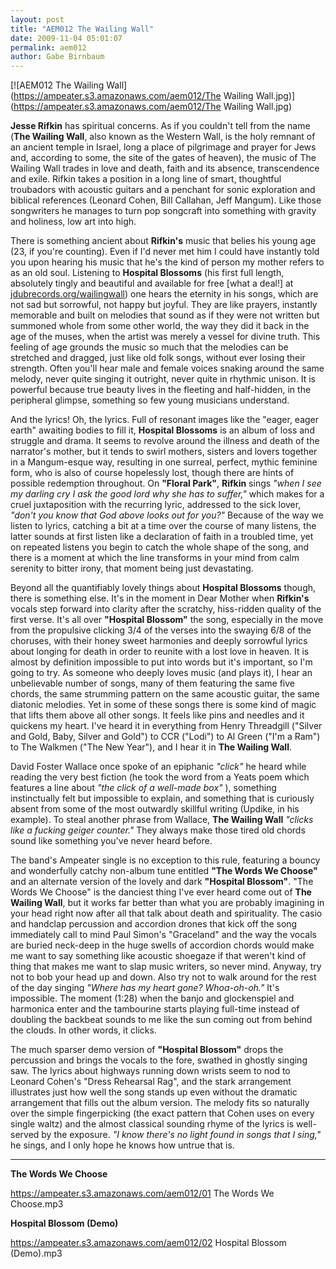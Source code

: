 ```yaml
---
layout: post
title: "AEM012 The Wailing Wall"
date: 2009-11-04 05:01:07
permalink: aem012
author: Gabe Birnbaum
---
```

[![AEM012 The Wailing Wall](https://ampeater.s3.amazonaws.com/aem012/The Wailing Wall.jpg)](https://ampeater.s3.amazonaws.com/aem012/The Wailing Wall.jpg)

**Jesse Rifkin** has spiritual concerns. As if you couldn't tell from the name (**The Wailing Wall**, also known as the Western Wall, is the holy remnant of an ancient temple in Israel, long a place of pilgrimage and prayer for Jews and, according to some, the site of the gates of heaven), the music of The Wailing Wall trades in love and death, faith and its absence, transcendence and exile. Rifkin takes a position in a long line of smart, thoughtful troubadors with acoustic guitars and a penchant for sonic exploration and biblical references (Leonard Cohen, Bill Callahan, Jeff Mangum). Like those songwriters he manages to turn pop songcraft into something with gravity and holiness, low art into high.

<!-- more -->

There is something ancient about **Rifkin's** music that belies his young age (23, if you're counting). Even if I'd never met him I could have instantly told you upon hearing his music that he's the kind of person my mother refers to as an old soul. Listening to **Hospital Blossoms** (his first full length, absolutely tingly and beautiful and available for free \[what a deal!\] at [jdubrecords.org/wailingwall](http://www.jdubrecords.org/wailingwall)) one hears the eternity in his songs, which are not sad but sorrowful, not happy but joyful. They are like prayers, instantly memorable and built on melodies that sound as if they were not written but summoned whole from some other world, the way they did it back in the age of the muses, when the artist was merely a vessel for divine truth. This feeling of age grounds the music so much that the melodies can be stretched and dragged, just like old folk songs, without ever losing their strength. Often you'll hear male and female voices snaking around the same melody, never quite singing it outright, never quite in rhythmic unison. It is powerful because true beauty lives in the fleeting and half-hidden, in the peripheral glimpse, something so few young musicians understand.

And the lyrics! Oh, the lyrics. Full of resonant images like the "eager, eager earth" awaiting bodies to fill it, **Hospital Blossoms** is an album of loss and struggle and drama. It seems to revolve around the illness and death of the narrator's mother, but it tends to swirl mothers, sisters and lovers together in a Mangum-esque way, resulting in one surreal, perfect, mythic feminine form, who is also of course hopelessly lost, though there are hints of possible redemption throughout. On **"Floral Park"**, **Rifkin** sings _"when I see my darling cry I ask the good lord why she has to suffer,"_ which makes for a cruel juxtaposition with the recurring lyric, addressed to the sick lover, _"don't you know that God above looks out for you?"_ Because of the way we listen to lyrics, catching a bit at a time over the course of many listens, the latter sounds at first listen like a declaration of faith in a troubled time, yet on repeated listens you begin to catch the whole shape of the song, and there is a moment at which the line transforms in your mind from calm serenity to bitter irony, that moment being just devastating.

Beyond all the quantifiably lovely things about **Hospital Blossoms** though, there is something else. It's in the moment in Dear Mother when **Rifkin's** vocals step forward into clarity after the scratchy, hiss-ridden quality of the first verse. It's all over **"Hospital Blossom"** the song, especially in the move from the propulsive clicking 3/4 of the verses into the swaying 6/8 of the choruses, with their honey sweet harmonies and deeply sorrowful lyrics about longing for death in order to reunite with a lost love in heaven. It is almost by definition impossible to put into words but it's important, so I'm going to try. As someone who deeply loves music (and plays it), I hear an unbelievable number of songs, many of them featuring the same five chords, the same strumming pattern on the same acoustic guitar, the same diatonic melodies. Yet in some of these songs there is some kind of magic that lifts them above all other songs. It feels like pins and needles and it quickens my heart. I've heard it in everything from Henry Threadgill ("Silver and Gold, Baby, Silver and Gold") to CCR ("Lodi") to Al Green ("I'm a Ram") to The Walkmen ("The New Year"), and I hear it in **The Wailing Wall**.

David Foster Wallace once spoke of an epiphanic _"click"_ he heard while reading the very best fiction (he took the word from a Yeats poem which features a line about _"the click of a well-made box"_ ), something instinctually felt but impossible to explain, and something that is curiously absent from some of the most outwardly skillful writing (Updike, in his example). To steal another phrase from Wallace, **The Wailing Wall** _"clicks like a fucking geiger counter."_ They always make those tired old chords sound like something you've never heard before.

The band's Ampeater single is no exception to this rule, featuring a bouncy and wonderfully catchy non-album tune entitled **"The Words We Choose"** and an alternate version of the lovely and dark **"Hospital Blossom"**. "The Words We Choose" is the danciest thing I've ever heard come out of **The Wailing Wall**, but it works far better than what you are probably imagining in your head right now after all that talk about death and spirituality. The casio and handclap percussion and accordion drones that kick off the song immediately call to mind Paul Simon's "Graceland" and the way the vocals are buried neck-deep in the huge swells of accordion chords would make me want to say something like acoustic shoegaze if that weren't kind of thing that makes me want to slap music writers, so never mind. Anyway, try not to bob your head up and down. Also try not to walk around for the rest of the day singing _"Where has my heart gone? Whoa-oh-oh."_ It's impossible. The moment (1:28) when the banjo and glockenspiel and harmonica enter and the tambourine starts playing full-time instead of doubling the backbeat sounds to me like the sun coming out from behind the clouds. In other words, it clicks.

The much sparser demo version of **"Hospital Blossom"** drops the percussion and brings the vocals to the fore, swathed in ghostly singing saw. The lyrics about highways running down wrists seem to nod to Leonard Cohen's "Dress Rehearsal Rag", and the stark arrangement illustrates just how well the song stands up even without the dramatic arrangement that fills out the album version. The melody fits so naturally over the simple fingerpicking (the exact pattern that Cohen uses on every single waltz) and the almost classical sounding rhyme of the lyrics is well-served by the exposure. _"I know there's no light found in songs that I sing,"_ he sings, and I only hope he knows how untrue that is.

---

**The Words We Choose**

https://ampeater.s3.amazonaws.com/aem012/01 The Words We Choose.mp3

**Hospital Blossom (Demo)**

https://ampeater.s3.amazonaws.com/aem012/02 Hospital Blossom (Demo).mp3

